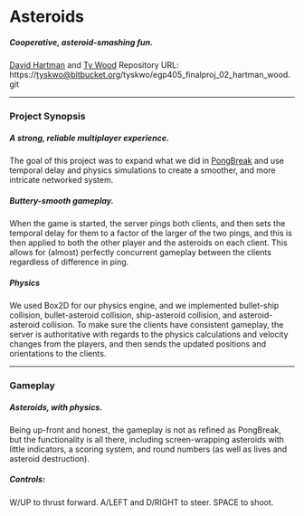 # Asteroids #
##### Cooperative, asteroid-smashing fun. #####

[David Hartman](https://twitter.com/wednesdayscones) and [Ty Wood](http://tyskwo.com)
Repository URL: https://tyskwo@bitbucket.org/tyskwo/egp405_finalproj_02_hartman_wood.git

* * * 

### Project Synopsis ###
##### A strong, reliable multiplayer experience. #####

The goal of this project was to expand what we did in [PongBreak]() and use temporal delay and physics simulations to create a smoother, and more intricate networked system.

##### Buttery-smooth gameplay. #####

When the game is started, the server pings both clients, and then sets the temporal delay for them to a factor of the larger of the two pings, and this is then applied to both the other player and the asteroids on each client. This allows for (almost) perfectly concurrent gameplay between the clients regardless of difference in ping.

##### Physics #####

We used Box2D for our physics engine, and we implemented bullet-ship collision, bullet-asteroid collision, ship-asteroid collision, and asteroid-asteroid collision. To make sure the clients have consistent gameplay, the server is authoritative with regards to the physics calculations and velocity changes from the players, and then sends the updated positions and orientations to the clients.

* * *

### Gameplay ###
##### Asteroids, with physics. #####

Being up-front and honest, the gameplay is not as refined as PongBreak, but the functionality is all there, including screen-wrapping asteroids with little indicators, a scoring system, and round numbers (as well as lives and asteroid destruction).

##### Controls: #####
W/UP to thrust forward. A/LEFT and D/RIGHT to steer. SPACE to shoot.